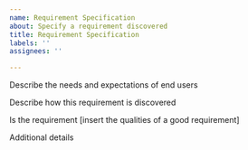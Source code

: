```yaml
---
name: Requirement Specification
about: Specify a requirement discovered
title: Requirement Specification
labels: ''
assignees: ''

---
```


Describe the needs and expectations of end users

Describe how this requirement is discovered

Is the requirement [insert the qualities of a good requirement]

Additional details

